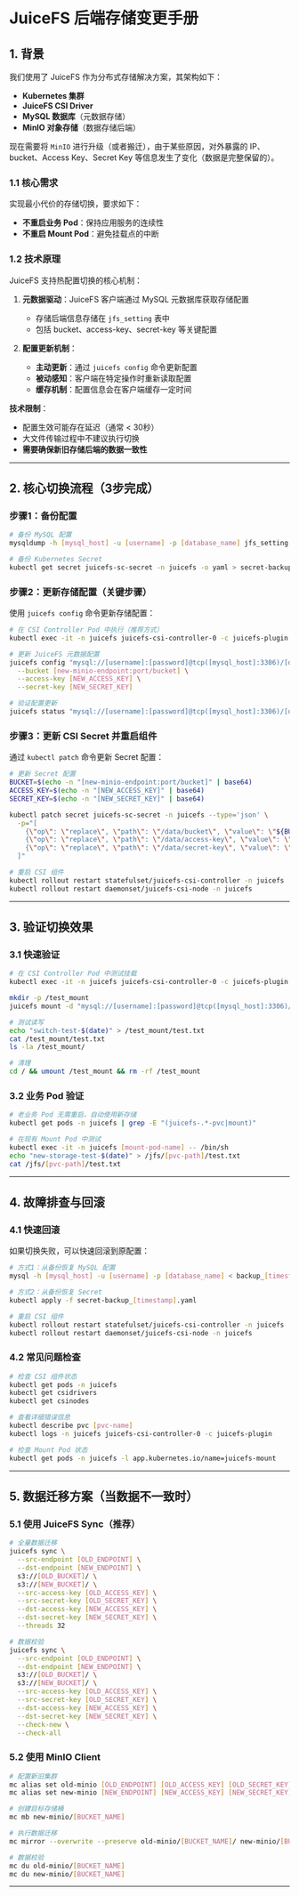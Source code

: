 # JuiceFS 后端存储变更手册

## 1. 背景

我们使用了 JuiceFS 作为分布式存储解决方案，其架构如下：

- **Kubernetes 集群**
- **JuiceFS CSI Driver**
- **MySQL 数据库**（元数据存储）
- **MinIO 对象存储**（数据存储后端）

现在需要将 `MinIO` 进行升级（或者搬迁），由于某些原因，对外暴露的 IP、bucket、Access Key、Secret Key 等信息发生了变化（数据是完整保留的）。

### 1.1 核心需求

实现最小代价的存储切换，要求如下：

- **不重启业务 Pod**：保持应用服务的连续性
- **不重启 Mount Pod**：避免挂载点的中断

### 1.2 技术原理

JuiceFS 支持热配置切换的核心机制：

1. **元数据驱动**：JuiceFS 客户端通过 MySQL 元数据库获取存储配置
   - 存储后端信息存储在 `jfs_setting` 表中
   - 包括 bucket、access-key、secret-key 等关键配置

2. **配置更新机制**：
   - **主动更新**：通过 `juicefs config` 命令更新配置
   - **被动感知**：客户端在特定操作时重新读取配置
   - **缓存机制**：配置信息会在客户端缓存一定时间

**技术限制**：

- 配置生效可能存在延迟（通常 < 30秒）
- 大文件传输过程中不建议执行切换
- **需要确保新旧存储后端的数据一致性**

---

## 2. 核心切换流程（3步完成）

### 步骤1：备份配置

```bash
# 备份 MySQL 配置
mysqldump -h [mysql_host] -u [username] -p [database_name] jfs_setting > backup_$(date +%Y%m%d_%H%M%S).sql

# 备份 Kubernetes Secret
kubectl get secret juicefs-sc-secret -n juicefs -o yaml > secret-backup_$(date +%Y%m%d_%H%M%S).yaml
```

### 步骤2：更新存储配置（关键步骤）

使用 `juicefs config` 命令更新存储配置：

```bash
# 在 CSI Controller Pod 中执行（推荐方式）
kubectl exec -it -n juicefs juicefs-csi-controller-0 -c juicefs-plugin -- /bin/sh

# 更新 JuiceFS 元数据配置
juicefs config "mysql://[username]:[password]@tcp([mysql_host]:3306)/[database_name]" \
  --bucket [new-minio-endpoint:port/bucket] \
  --access-key [NEW_ACCESS_KEY] \
  --secret-key [NEW_SECRET_KEY]

# 验证配置更新
juicefs status "mysql://[username]:[password]@tcp([mysql_host]:3306)/[database_name]"
```

### 步骤3：更新 CSI Secret 并重启组件

通过 `kubectl patch` 命令更新 Secret 配置：

```bash
# 更新 Secret 配置
BUCKET=$(echo -n "[new-minio-endpoint:port/bucket]" | base64)
ACCESS_KEY=$(echo -n "[NEW_ACCESS_KEY]" | base64)
SECRET_KEY=$(echo -n "[NEW_SECRET_KEY]" | base64)

kubectl patch secret juicefs-sc-secret -n juicefs --type='json' \
  -p="[
    {\"op\": \"replace\", \"path\": \"/data/bucket\", \"value\": \"${BUCKET}\"},
    {\"op\": \"replace\", \"path\": \"/data/access-key\", \"value\": \"${ACCESS_KEY}\"},
    {\"op\": \"replace\", \"path\": \"/data/secret-key\", \"value\": \"${SECRET_KEY}\"}
  ]"

# 重启 CSI 组件
kubectl rollout restart statefulset/juicefs-csi-controller -n juicefs
kubectl rollout restart daemonset/juicefs-csi-node -n juicefs
```

---

## 3. 验证切换效果

### 3.1 快速验证

```bash
# 在 CSI Controller Pod 中测试挂载
kubectl exec -it -n juicefs juicefs-csi-controller-0 -c juicefs-plugin -- /bin/sh

mkdir -p /test_mount
juicefs mount -d "mysql://[username]:[password]@tcp([mysql_host]:3306)/[database_name]" /test_mount

# 测试读写
echo "switch-test-$(date)" > /test_mount/test.txt
cat /test_mount/test.txt
ls -la /test_mount/

# 清理
cd / && umount /test_mount && rm -rf /test_mount
```

### 3.2 业务 Pod 验证

```bash
# 老业务 Pod 无需重启，自动使用新存储
kubectl get pods -n juicefs | grep -E "(juicefs-.*-pvc|mount)"

# 在现有 Mount Pod 中测试
kubectl exec -it -n juicefs [mount-pod-name] -- /bin/sh
echo "new-storage-test-$(date)" > /jfs/[pvc-path]/test.txt
cat /jfs/[pvc-path]/test.txt
```

---

## 4. 故障排查与回滚

### 4.1 快速回滚

如果切换失败，可以快速回滚到原配置：

```bash
# 方式1：从备份恢复 MySQL 配置
mysql -h [mysql_host] -u [username] -p [database_name] < backup_[timestamp].sql

# 方式2：从备份恢复 Secret
kubectl apply -f secret-backup_[timestamp].yaml

# 重启 CSI 组件
kubectl rollout restart statefulset/juicefs-csi-controller -n juicefs
kubectl rollout restart daemonset/juicefs-csi-node -n juicefs
```

### 4.2 常见问题检查

```bash
# 检查 CSI 组件状态
kubectl get pods -n juicefs
kubectl get csidrivers
kubectl get csinodes

# 查看详细错误信息
kubectl describe pvc [pvc-name]
kubectl logs -n juicefs juicefs-csi-controller-0 -c juicefs-plugin

# 检查 Mount Pod 状态
kubectl get pods -n juicefs -l app.kubernetes.io/name=juicefs-mount
```

---

## 5. 数据迁移方案（当数据不一致时）

### 5.1 使用 JuiceFS Sync（推荐）

```bash
# 全量数据迁移
juicefs sync \
  --src-endpoint [OLD_ENDPOINT] \
  --dst-endpoint [NEW_ENDPOINT] \
  s3://[OLD_BUCKET]/ \
  s3://[NEW_BUCKET]/ \
  --src-access-key [OLD_ACCESS_KEY] \
  --src-secret-key [OLD_SECRET_KEY] \
  --dst-access-key [NEW_ACCESS_KEY] \
  --dst-secret-key [NEW_SECRET_KEY] \
  --threads 32

# 数据校验
juicefs sync \
  --src-endpoint [OLD_ENDPOINT] \
  --dst-endpoint [NEW_ENDPOINT] \
  s3://[OLD_BUCKET]/ \
  s3://[NEW_BUCKET]/ \
  --src-access-key [OLD_ACCESS_KEY] \
  --src-secret-key [OLD_SECRET_KEY] \
  --dst-access-key [NEW_ACCESS_KEY] \
  --dst-secret-key [NEW_SECRET_KEY] \
  --check-new \
  --check-all
```

### 5.2 使用 MinIO Client

```bash
# 配置新旧集群
mc alias set old-minio [OLD_ENDPOINT] [OLD_ACCESS_KEY] [OLD_SECRET_KEY]
mc alias set new-minio [NEW_ENDPOINT] [NEW_ACCESS_KEY] [NEW_SECRET_KEY]

# 创建目标存储桶
mc mb new-minio/[BUCKET_NAME]

# 执行数据迁移
mc mirror --overwrite --preserve old-minio/[BUCKET_NAME]/ new-minio/[BUCKET_NAME]/

# 数据校验
mc du old-minio/[BUCKET_NAME]
mc du new-minio/[BUCKET_NAME]
```

---
